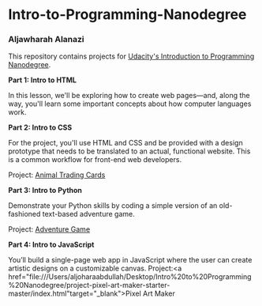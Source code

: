 # Intro-to-Programming-Nanodegree
<h3>Aljawharah Alanazi</h3>

This repository contains projects for <a href="https://www.udacity.com/course/intro-to-programming-nanodegree--nd000" target="_blank">Udacity's Introduction to Programming Nanodegree</a>.

<strong>Part 1: Intro to HTML</strong>

In this lesson, we'll be exploring how to create web pages—and, along the way, you'll learn some important concepts about how computer languages work.

<strong>Part 2: Intro to CSS</strong>

For the project, you'll use HTML and CSS and be provided with a design prototype that needs to be translated to an actual, functional website. This is a common workflow for front-end web developers.

Project: <a href="file:///Users/aljoharaabdullah/Desktop/Intro%20to%20Programming%20Nanodegree/animal-trading-cards-master/card.html" target="_blank">Animal Trading Cards</a>

<strong>Part 3: Intro to Python</strong>

Demonstrate your Python skills by coding a simple version of an old-fashioned text-based adventure game. 

Project: <a href="https://github.com/aljawharahalan/Intro-to-Programming-Nanodegree/blob/main/Text-Based-Game/adventure_game.py" target="_blank">Adventure Game</a>

<strong>Part 4: Intro to JavaScript</strong>

You’ll build a single-page web app in JavaScript where the user can create artistic designs on a customizable canvas.
Project:<a href="file:///Users/aljoharaabdullah/Desktop/Intro%20to%20Programming%20Nanodegree/project-pixel-art-maker-starter-master/index.html"target="_blank">Pixel Art Maker</a>
